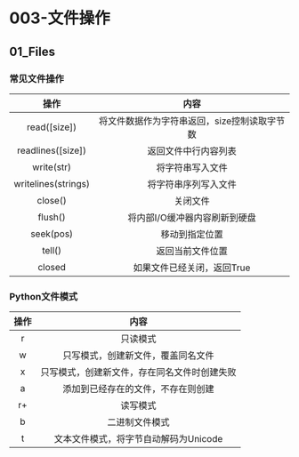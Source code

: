 # 003-文件操作

## 01_Files

### 常见文件操作

|操作|内容|
| :--: |:--: |
|read([size])|将文件数据作为字符串返回，size控制读取字节数|
|readlines([size])|返回文件中行内容列表|
|write(str)|将字符串写入文件|
|writelines(strings)|将字符串序列写入文件|
|close()|关闭文件|
|flush()|将内部I/O缓冲器内容刷新到硬盘|
|seek(pos)|移动到指定位置|
|tell()|返回当前文件位置|
|closed|如果文件已经关闭，返回True|

### Python文件模式

|操作|内容|
| :--: |:--: |
|r|只读模式|
|w|只写模式，创建新文件，覆盖同名文件|
|x|只写模式，创建新文件，存在同名文件时创建失败|
|a|添加到已经存在的文件，不存在则创建|
|r+|读写模式|
|b|二进制文件模式|
|t|文本文件模式，将字节自动解码为Unicode|
